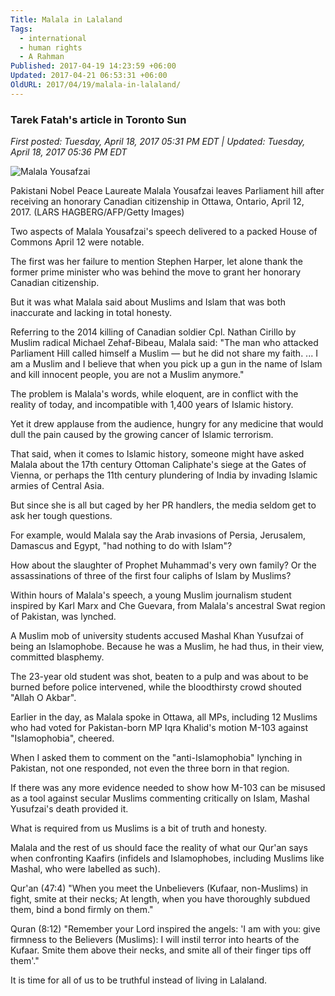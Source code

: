 ```yaml
---
Title: Malala in Lalaland
Tags:
  - international
  - human rights
  - A Rahman
Published: 2017-04-19 14:23:59 +06:00
Updated: 2017-04-21 06:53:31 +06:00
OldURL: 2017/04/19/malala-in-lalaland/
---
```


### Tarek Fatah's article in Toronto Sun

*First posted:  Tuesday, April 18, 2017 05:31 PM EDT  | Updated:  Tuesday, April 18, 2017 05:36 PM EDT*

![Malala Yousafzai](https://storage.torontosun.com/v1/dynamic_resize/sws_path/suns-prod-images/1297946499272_ORIGINAL.jpg?quality=80&amp;size=420x)

Pakistani Nobel Peace Laureate Malala Yousafzai leaves Parliament hill after receiving an honorary Canadian citizenship in Ottawa, Ontario, April 12, 2017. (LARS HAGBERG/AFP/Getty Images)

Two aspects of Malala Yousafzai's speech delivered to a packed House of Commons April 12 were notable.

The first was her failure to mention Stephen Harper, let alone thank the former prime minister who was behind the move to grant her honorary Canadian citizenship.

But it was what Malala said about Muslims and Islam that was both inaccurate and lacking in total honesty.

Referring to the 2014 killing of Canadian soldier Cpl. Nathan Cirillo by Muslim radical Michael Zehaf-Bibeau, Malala said: "The man who attacked Parliament Hill called himself a Muslim — but he did not share my faith. ... I am a Muslim and I believe that when you pick up a gun in the name of Islam and kill innocent people, you are not a Muslim anymore."

The problem is Malala's words, while eloquent, are in conflict with the reality of today, and incompatible with 1,400 years of Islamic history.

Yet it drew applause from the audience, hungry for any medicine that would dull the pain caused by the growing cancer of Islamic terrorism.

That said, when it comes to Islamic history, someone might have asked Malala about the 17th century Ottoman Caliphate's siege at the Gates of Vienna, or perhaps the 11th century plundering of India by invading Islamic armies of Central Asia.

But since she is all but caged by her PR handlers, the media seldom get to ask her tough questions.

For example, would Malala say the Arab invasions of Persia, Jerusalem, Damascus and Egypt, "had nothing to do with Islam"?

How about the slaughter of Prophet Muhammad's very own family? Or the assassinations of three of the first four caliphs of Islam by Muslims?

Within hours of Malala's speech, a young Muslim journalism student inspired by Karl Marx and Che Guevara, from Malala's ancestral Swat region of Pakistan, was lynched.

A Muslim mob of university students accused Mashal Khan Yusufzai of being an Islamophobe. Because he was a Muslim, he had thus, in their view, committed blasphemy.

The 23-year old student was shot, beaten to a pulp and was about to be burned before police intervened, while the bloodthirsty crowd shouted "Allah O Akbar".

Earlier in the day, as Malala spoke in Ottawa, all MPs, including 12 Muslims who had voted for Pakistan-born MP Iqra Khalid's motion M-103 against "Islamophobia", cheered.

When I asked them to comment on the "anti-Islamophobia" lynching in Pakistan, not one responded, not even the three born in that region.

If there was any more evidence needed to show how M-103 can be misused as a tool against secular Muslims commenting critically on Islam, Mashal Yusufzai's death provided it.

What is required from us Muslims is a bit of truth and honesty.

Malala and the rest of us should face the reality of what our Qur'an says when confronting Kaafirs (infidels and Islamophobes, including Muslims like Mashal, who were labelled as such).

Qur'an (47:4) "When you meet the Unbelievers (Kufaar, non-Muslims) in fight, smite at their necks; At length, when you have thoroughly subdued them, bind a bond firmly on them."

Quran (8:12) "Remember your Lord inspired the angels: 'I am with you: give firmness to the Believers (Muslims): I will instil terror into hearts of the Kufaar. Smite them above their necks, and smite all of their finger tips off them'."

It is time for all of us to be truthful instead of living in Lalaland.
